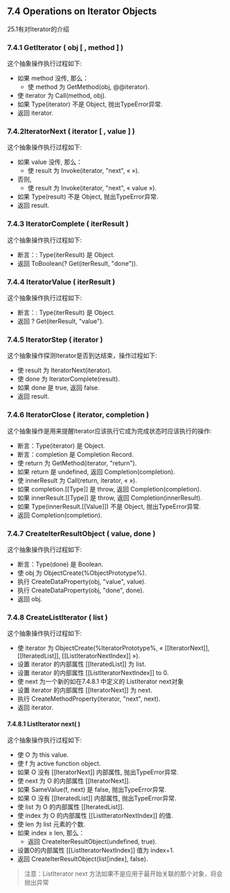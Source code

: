 ## 7.4 Operations on Iterator Objects

25.1有对Iterator的介绍

### 7.4.1 GetIterator ( obj [ , method ] )

这个抽象操作执行过程如下:

* 如果 method 没传, 那么：
  + 使 method 为 GetMethod(obj, @@iterator).
* 使 iterator 为 Call(method, obj).
* 如果 Type(iterator) 不是 Object, 抛出TypeError异常.
* 返回 iterator.

### 7.4.2IteratorNext ( iterator [ , value ] )

这个抽象操作执行过程如下:

* 如果 value 没传, 那么：
  + 使 result 为 Invoke(iterator, "next", « »).
* 否则,
  + 使 result 为 Invoke(iterator, "next", « value »).
* 如果 Type(result) 不是 Object, 抛出TypeError异常.
* 返回 result.

### 7.4.3 IteratorComplete ( iterResult )

这个抽象操作执行过程如下:

* 断言：: Type(iterResult) 是 Object.
* 返回 ToBoolean(? Get(iterResult, "done")).

### 7.4.4 IteratorValue ( iterResult )

这个抽象操作执行过程如下:

* 断言：: Type(iterResult) 是 Object.
* 返回 ? Get(iterResult, "value").

### 7.4.5 IteratorStep ( iterator )

这个抽象操作探测Iterator是否到达结束，操作过程如下:

* 使 result 为 IteratorNext(iterator).
* 使 done 为 IteratorComplete(result).
* 如果 done 是 true, 返回 false.
* 返回 result.

### 7.4.6 IteratorClose ( iterator, completion )

这个抽象操作是用来提醒Iterator应该执行它成为完成状态时应该执行的操作:

* 断言：Type(iterator) 是 Object.
* 断言：completion 是 Completion Record.
* 使 return 为 GetMethod(iterator, "return").
* 如果 return 是 undefined, 返回 Completion(completion).
* 使 innerResult 为 Call(return, iterator, « »).
* 如果 completion.[[Type]] 是 throw, 返回 Completion(completion).
* 如果 innerResult.[[Type]] 是 throw, 返回 Completion(innerResult).
* 如果 Type(innerResult.[[Value]]) 不是 Object, 抛出TypeError异常.
* 返回 Completion(completion).

### 7.4.7 CreateIterResultObject ( value, done )

这个抽象操作执行过程如下:

* 断言：Type(done) 是 Boolean.
* 使 obj 为 ObjectCreate(%ObjectPrototype%).
* 执行 CreateDataProperty(obj, "value", value).
* 执行 CreateDataProperty(obj, "done", done).
* 返回 obj.

### 7.4.8 CreateListIterator ( list )

这个抽象操作执行过程如下:

* 使 iterator 为 ObjectCreate(%IteratorPrototype%, « [[IteratorNext]], [[IteratedList]], [[ListIteratorNextIndex]] »).
* 设置 iterator 的内部属性 [[IteratedList]] 为 list.
* 设置 iterator 的内部属性 [[ListIteratorNextIndex]] to 0.
* 使 next 为一个新的如在7.4.8.1 中定义的 ListIterator next对象
* 设置 iterator 的内部属性 [[IteratorNext]] 为 next.
* 执行 CreateMethodProperty(iterator, "next", next).
* 返回 iterator.

#### 7.4.8.1 ListIterator next( )

这个抽象操作执行过程如下:

* 使 O 为 this value.
* 使 f 为 active function object.
* 如果 O 没有 [[IteratorNext]] 内部属性, 抛出TypeError异常.
* 使 next 为 O 的内部属性 [[IteratorNext]].
* 如果 SameValue(f, next) 是 false, 抛出TypeError异常.
* 如果 O 没有 [[IteratedList]] 内部属性, 抛出TypeError异常.
* 使 list 为 O 的内部属性 [[IteratedList]].
* 使 index 为 O 的内部属性 [[ListIteratorNextIndex]] 的值.
* 使 len 为 list 元素的个数.
* 如果 index ≥ len, 那么：
  + 返回 CreateIterResultObject(undefined, true).
* 设置O的内部属性 [[ListIteratorNextIndex]] 值为 index+1.
* 返回 CreateIterResultObject(list[index], false).

> 注意：ListIterator next 方法如果不是应用于最开始关联的那个对象，将会抛出异常